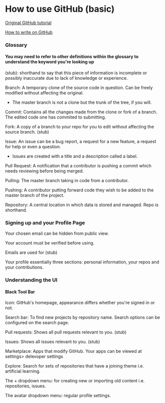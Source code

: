 # How to use GitHub (basic)

[Original GitHub tutorial](https://www.pluralsight.com/blog/software-development/github-tutorial)

[How to write on GitHub](https://help.github.com/articles/about-writing-and-formatting-on-github/)



### Glossary

#### You may need to refer to other definitions within the glossary to understand the keyword you're looking up

(stub): shorthand to say that this piece of information is incomplete or possibly inaccurate due to lack of knowledge or experience.

Branch: A temporary clone of the source code in question.
Can be freely modified without affecting the original.
  - The master branch is not a clone but the trunk of the tree, if you will.
  
Commit: Contains all the changes made from the clone or fork of a branch.
The edited code one has commited to submitting.

Fork: A copy of a branch to your repo for you to edit without affecting the source branch. (stub)

Issue: An issue can be a bug report, a request for a new feature, a request for help or even a question. 
  - Issues are created with a title and a description called a label.
  
Pull Request: A notification that a contributor is pushing a commit which needs reviewing before being merged.

Pulling: The master branch taking in code from a contributor.

Pushing: A contributor putting forward code they wish to be added to the master branch of the project.

Repository: A central location in which data is stored and managed. Repo is shorthand.



### Signing up and your Profile Page

Your chosen email can be hidden from public view.

Your account must be verified before using.

Emails are used for (stub)

Your profile essentially three sections: personal information, your repos and your contributions.


### Understanding the UI

#### Black Tool Bar

Icon: GitHub's homepage, appearance differs whether you're signed in or not.

Search bar: To find new projects by repository name. Search options can be configured on the search page.

Pull requests: Shows all pull requests relevant to you. (stub)

Issues: Shows all issues relevant to you. (stub)

Marketplace: Apps that modify GitHub. Your apps can be viewed at settings> delevoper settings

Explore: Search for sets of repositories that have a joining theme i.e. artificial learning.

The + dropdown menu: for creating new or importing old content i.e. repositories, issues.

The avatar dropdown menu: regular profile settings.
